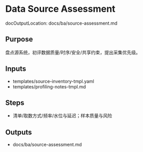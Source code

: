 # Data Source Assessment

docOutputLocation: docs/ba/source-assessment.md

## Purpose

盘点源系统，初评数据质量/时序/安全/共享约束，提出采集优先级。

## Inputs

- templates/source-inventory-tmpl.yaml
- templates/profiling-notes-tmpl.md

## Steps

- 清单/取数方式/频率/水位与延迟；样本质量与风险

## Outputs

- docs/ba/source-assessment.md
